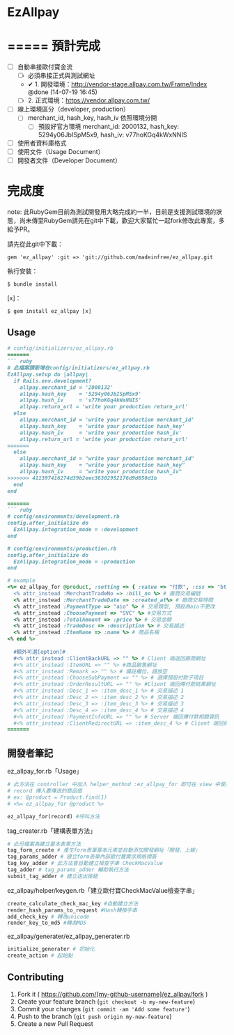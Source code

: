 # EzAllpay

=====
預計完成
=====
  * ☐ 自動串接歐付寶金流
    * ☐ 必須串接正式與測試網址
    * ✔ 1. 開發環境：http://vendor-stage.allpay.com.tw/Frame/Index @done (14-07-19 16:45)
    * ☐ 2. 正式環境：https://vendor.allpay.com.tw/
  * ☐ 線上環境區分（developer, production）
    * ☐ merchant_id, hash_key, hash_iv 依照環境分開
      * ☐ 預設好官方環境 merchant_id: 2000132,  hash_key: 5294y06JbISpM5x9, hash_iv: v77hoKGq4kWxNNIS
  * ☐ 使用者資料庫格式
  * ☐ 使用文件（Usage Document）
  * ☐ 開發者文件（Developer Document）

# 完成度
note: 此RubyGem目前為測試開發用大略完成約一半，目前是支援測試環境的狀態，尚未傳至RubyGem請先在git中下載，歡迎大家幫忙一起fork修改此專案，多給予PR。

請先從此git中下載：

    gem 'ez_allpay' :git => 'git://github.com/madeinfree/ez_allpay.git

執行安裝：

    $ bundle install

[x]：

    $ gem install ez_allpay [x]

## Usage

```ruby
# config/initializers/ez_allpay.rb
=======
``` ruby
# 此檔案請新增在config/initializers/ez_allpay.rb
EzAllpay.setup do |allpay|
  if Rails.env.development?
    allpay.merchant_id = '2000132'
    allpay.hash_key    = '5294y06JbISpM5x9'
    allpay.hash_iv     = 'v77hoKGq4kWxNNIS'
    allpay.return_url = 'write your production return_url'
  else
    allpay.merchant_id = 'write your production merchant_id'
    allpay.hash_key    = 'write your production hash_key'
    allpay.hash_iv     = 'write your production hash_iv'
    allpay.return_url = 'write your production return_url'
=======
  else
    allpay.merchant_id = "write your production merchant_id"
    allpay.hash_key    = "write your production hash_key"
    allpay.hash_iv     = "write your production hash_iv"
>>>>>>> 411397416274d39b2eec36302952176d9d650d1b
  end
end
```

```ruby
=======
``` ruby
# config/environments/development.rb
config.after_initialize do
  EzAllpay.integration_mode = :development
end

# config/environments/production.rb
config.after_initialize do
  EzAllpay.integration_mode = :production
end
```

```ruby
# example
<%= ez_allpay_for @product, :setting => { :value => "付款", :css => "btn btn-danger" } do %>
  <% attr_instead :MerchantTradeNo => :bill_no %> # 廠商交易編號
  <% attr_instead :MerchantTradeDate => :created_at%> # 廠商交易時間
  <% attr_instead :PaymentType => "aio" %> # 交易類型, 預設為aio不更改
  <% attr_instead :ChoosePayment => "SVC" %> #交易方式
  <% attr_instead :TotalAmount => :price %> # 交易金額
  <% attr_instead :TradeDesc => :description %> # 交易描述
  <% attr_instead :ItemName => :name %> # 商品名稱
<% end %>
  
  #額外可選[option]#
  #<% attr_instead :ClientBackURL => "" %> # Client 端返回廠商網址
  #<% attr_instead :ItemURL => "" %> #商品銷售網址
  #<% attr_instead :Remark => "" %> # 備註欄位，請放空
  #<% attr_instead :ChooseSubPayment => "" %> # 選擇預設付款子項目
  #<% attr_instead :OrderResultURL => "" %> #Client 端回傳付款結果網址
  #<% attr_instead :Desc_1 => :item_desc_1 %> # 交易描述 1
  #<% attr_instead :Desc_2 => :item_desc_2 %> # 交易描述 2
  #<% attr_instead :Desc_3 => :item_desc_3 %> # 交易描述 3
  #<% attr_instead :Desc_4 => :item_desc_4 %> # 交易描述 4
  #<% attr_instead :PaymentInfoURL => "" %> # Server 端回傳付款相關資訊
  #<% attr_instead :ClientRedirectURL => :item_desc_4 %> # Client 端回傳付款相關資訊
=======

```

## 開發者筆記

ez_allpay_for.rb「Usage」
``` ruby
# 此方法在 controller 中加入 helper_method :ez_allpay_for 即可在 view 中使用。
# record 傳入要傳送的商品值
# ex: @product = Product.find(1)
# <%= ez_allpay_for @product %>

ez_allpay_for(record) #呼叫方法
```

tag_creater.rb「建構表單方法」
``` ruby
# 此份檔案為建立基本表單方法
tag_form_create # 產生form表單基本元素並自動添加開發網址「開發、上線」
tag_params_adder # 建立form表單內部歐付寶需求規格標簽
tag_key_adder # 此方法會自動建立檢查字串 CheckMacValue
tag_adder # tag_params_adder 輔助執行方法
submit_tag_adder # 建立送出按鈕
```

ez_allpay/helper/keygen.rb「建立歐付寶CheckMacValue檢查字串」
``` ruby
create_calculate_check_mac_key #自動建立方法
render_hash_params_to_request #Hash轉換字串
add_check_key # 轉為unicode
render_key_to_md5 #轉為MD5
```

ez_allpay/generater/ez_allpay_generater.rb
``` ruby
initialize_generater # 初始化
create_action # 起始點
```

## Contributing

1. Fork it ( https://github.com/[my-github-username]/ez_allpay/fork )
2. Create your feature branch (`git checkout -b my-new-feature`)
3. Commit your changes (`git commit -am 'Add some feature'`)
4. Push to the branch (`git push origin my-new-feature`)
5. Create a new Pull Request
